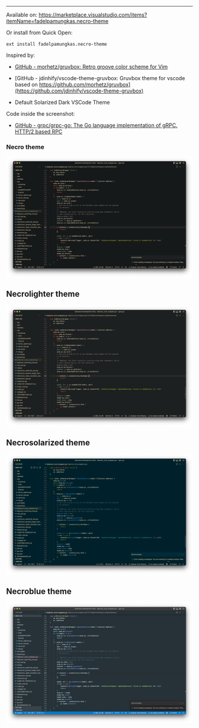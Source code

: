 # <img src="file:///Users/fadel/ExpressProjects/necro-theme/icon.png" title="" alt="" data-align="center">

 

---

Available on: https://marketplace.visualstudio.com/items?itemName=fadelpamungkas.necro-theme

Or install from Quick Open:

```context
ext install fadelpamungkas.necro-theme
```

Inspired by:

- [GitHub - morhetz/gruvbox: Retro groove color scheme for Vim](https://github.com/morhetz/gruvbox)

- [GitHub - jdinhify/vscode-theme-gruvbox: Gruvbox theme for vscode based on https://github.com/morhetz/gruvbox](https://github.com/jdinhify/vscode-theme-gruvbox)

- Default Solarized Dark VSCode Theme

Code inside the screenshot:

- [GitHub - grpc/grpc-go: The Go language implementation of gRPC. HTTP/2 based RPC](https://github.com/grpc/grpc-go)

### Necro theme

![necro](screenshots/Necro.png)

## Necrolighter theme

![necrolighter](screenshots/Necrolighter.png)

## Necrosolarized theme

![necrosolarize](screenshots/Necrosolarize.png)

## Necroblue theme

![necroblue](screenshots/Necroblue.png)

